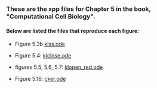 ### These are the xpp files for Chapter 5 in the book, "Computational Cell Biology".

#### Below are listed the files that reproduce each figure:

* Figure 5.3b [klss.ode](klss.ode)

* Figure 5.4: [klclose.ode](klclose.ode)

* figures 5.5, 5.6, 5.7: [klopen_red.ode](kl_red.ode)

* Figure 5.16: [cker.ode](cker.ode)

